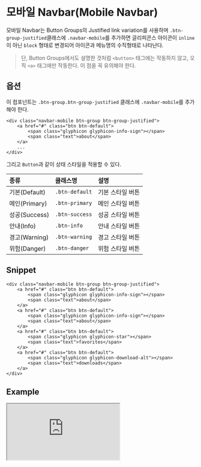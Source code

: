<!--
{
    "id": 4221,
    "title": "모바일 Navbar(Mobile Navbar)",
    "outline": "모바일 Navbar는 Button Groups의 Justified link variation를 사용하며 `.btn-group-justified`클래스에 `.navbar-mobile`를 추가하면 글리피콘스 아이콘이 `inline`이 아닌 `block` 형태로 변경되어 아이콘과 메뉴명의 수직형태로 나타난다.",
    "tags": ["widget", "component"],
    "order": [4, 2, 21],
    "thumbnail": "4.2.21.mobile-navbar.png"
}
-->

# 모바일 Navbar(Mobile Navbar)
모바일 Navbar는 Button Groups의 Justified link variation를 사용하며 `.btn-group-justified`클래스에 `.navbar-mobile`를 추가하면
글리피콘스 아이콘이 `inline`이 아닌 `block` 형태로 변경되어 아이콘과 메뉴명의 수직형태로 나타난다.

> 단, Button Groups에서도 설명한 것처럼 `<button>` 태그에는 작동하지 않고, 오직 `<a>` 태그에만 작동한다. 이 점을 꼭 유의해야 한다.

## 옵션
이 컴포넌트는 `.btn-group.btn-group-justified` 클래스에 `.navbar-mobile`를 추가해야 한다.

```
<div class="navbar-mobile btn-group btn-group-justified">
    <a href="#" class="btn btn-default">
        <span class="glyphicon glyphicon-info-sign"></span>
        <span class="text">about</span>
    </a>
    ...
</div>
```

그리고 `Button`과 같이 상태 스타일을 적용할 수 있다.

종류 | 클래스명 | 설명
:-- | :-- | :--
기본(Default) | `.btn-default` | 기본 스타일 버튼
메인(Primary) | `.btn-primary` | 메인 스타일 버튼
성공(Success) | `.btn-success` | 성공 스타일 버튼
안내(Info) | `.btn-info` | 안내 스타일 버튼
경고(Warning) | `.btn-warning` | 경고 스타일 버튼
위험(Danger) | `.btn-danger` | 위험 스타일 버튼

## Snippet
```
<div class="navbar-mobile btn-group btn-group-justified">
    <a href="#" class="btn btn-default">
        <span class="glyphicon glyphicon-info-sign"></span>
        <span class="text">about</span>
    </a>
    <a href="#" class="btn btn-default">
        <span class="glyphicon glyphicon-info-sign"></span>
        <span class="text">about</span>
    </a>
    <a href="#" class="btn btn-default">
        <span class="glyphicon glyphicon-star"></span>
        <span class="text">favorites</span>
    </a>
    <a href="#" class="btn btn-default">
        <span class="glyphicon glyphicon-download-alt"></span>
        <span class="text">downloads</span>
    </a>
</div>
```

## Example
<iframe class="jsbin-livecode" src="http://jsbin.com/irIwOXA/latest/embed?html,output"></iframe>